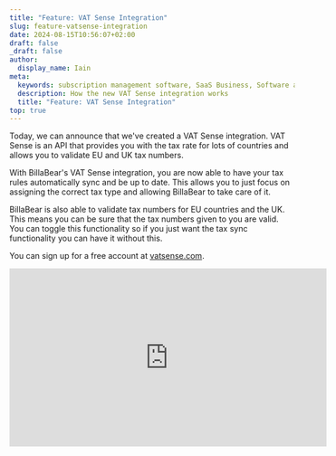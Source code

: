 ```yaml
---
title: "Feature: VAT Sense Integration"
slug: feature-vatsense-integration
date: 2024-08-15T10:56:07+02:00
draft: false
_draft: false
author:
  display_name: Iain
meta:
  keywords: subscription management software, SaaS Business, Software as a Service, BillaBear
  description: How the new VAT Sense integration works
  title: "Feature: VAT Sense Integration"
top: true
---
```

Today, we can announce that we've created a VAT Sense integration. VAT Sense is an API that provides you with the tax rate for lots of countries and allows you to validate EU and UK tax numbers.

With BillaBear's VAT Sense integration, you are now able to have your tax rules automatically sync and be up to date. This allows you to just focus on assigning the correct tax type and allowing BillaBear to take care of it.

BillaBear is also able to validate tax numbers for EU countries and the UK. This means you can be sure that the tax numbers given to you are valid. You can toggle this functionality so if you just want the tax sync functionality you can have it without this.

You can sign up for a free account at [vatsense.com](https://vatsense.com/signup?referral=BILLABEAR).

<iframe width="560" height="315" src="https://www.youtube-nocookie.com/embed/l0oefrjUQyk?si=baE6ligxTN4OtMPf" title="YouTube video player" frameborder="0" allow="accelerometer; autoplay; clipboard-write; encrypted-media; gyroscope; picture-in-picture; web-share" referrerpolicy="strict-origin-when-cross-origin" allowfullscreen></iframe>

